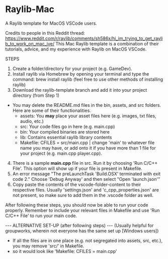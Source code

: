 # Raylib-Mac
A Raylib template for MacOS VSCode users.

Credits to people in this Reddit thread:
  https://www.reddit.com/r/raylib/comments/sh586x/hi_im_trying_to_get_raylib_to_work_on_mac_ive/
This Mac Raylib template is a combination of their tutorials, advice, and my experience with Raylib on MacOS VSCode.

STEPS
1. Create a folder/directory for your project (e.g. GameDev).
2. Install raylib via Homebrew by opening your terminal and type the command: brew install raylib (feel free to use other methods of installing raylib)
3. Download the raylib-template branch and add it into your project directory (from Step 1)
- You may delete the README.md files in the bin, assets, and src folders. Here are some of their functionalities.
  - assets: You **may** place your asset files here (e.g. images, txt files, audio, etc.)
  - src: Your code files go in here (e.g. main.cpp)
  - bin: Your compiled binaries are stored here
  - lib: Contains essential raylib library contents
  - Makefile: CFILES = src/main.cpp | change 'main' to whatever file name you may have, or add onto it if you have more than 1 file for your project (e.g. main.cpp player.cpp).
4. There is a sample **main.cpp** file in src. Run it by choosing 'Run C/C++ File'. This option will show up if your file is present in Makefile.
5. An error message "The preLaunchTask 'Build.OSX' terminated with exit code 2." Choose 'Debug Anyway' and then select "Open 'launch.json'"
6. Copy paste the contents of the vscode-folder-content to their respective files. Usually 'settings.json' and 'c_cpp_properties.json' are not present, so make sure to add them in the .vscode folder as well.

After following these steps, you should now be able to run your code properly. Remember to include your relevant files in Makefile and use 'Run C/C++ File' to run your main code.

--- ALTERNATIVE SET-UP (after following steps) ---
(Usually helpful for groupworks, wherein not everyone has the same set up [Windows users])
- If all the files are in one place (e.g. not segregated into assets, src, etc.), you may remove 'src/' in Makefile.
- so it would look like 'Makefile: CFILES = main.cpp'

